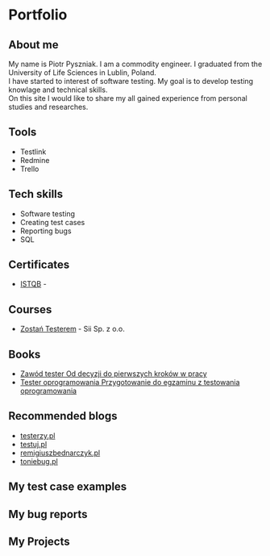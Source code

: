 # Portfolio

## About me

My name is Piotr Pyszniak. I am a commodity engineer. I graduated from the University of Life Sciences in Lublin, Poland.  
I have started to interest of software testing. My goal is to develop testing knowlage and technical skills.  
On this site I would like to share my all gained experience from personal studies and researches.

## Tools

* Testlink
* Redmine
* Trello

## Tech skills

* Software testing
* Creating test cases
* Reporting bugs
* SQL

## Certificates

* [ISTQB](http://scr.istqb.org/) - 

## Courses

* [Zostań Testerem](https://sii.pl/szkolenia/zostan-testerem/) - Sii Sp. z o.o.

## Books

* [Zawód tester Od decyzji do pierwszych kroków w pracy](https://ksiegarnia.pwn.pl/Zawod-tester,138870798,p.html)
* [Tester oprogramowania Przygotowanie do egzaminu z testowania oprogramowania](https://ksiegarnia.pwn.pl/Tester-oprogramowania-Przygotowanie-do-egzaminu-z-testowania-oprogramowania,84913544,p.html)

## Recommended blogs

* [testerzy.pl](https://testerzy.pl)
* [testuj.pl](https://testuj.pl/blog)
* [remigiuszbednarczyk.pl](https://remigiuszbednarczyk.pl)
* [toniebug.pl](https://www.toniebug.pl)

## My test case examples

## My bug reports

## My Projects
